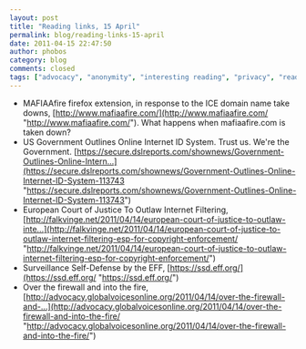 ```yaml
---
layout: post
title: "Reading links, 15 April"
permalink: blog/reading-links-15-april
date: 2011-04-15 22:47:50
author: phobos
category: blog
comments: closed
tags: ["advocacy", "anonymity", "interesting reading", "privacy", "reading links"]
---
```


-   MAFIAAfire firefox extension, in response to the ICE domain name take downs, [http://www.mafiaafire.com/](http://www.mafiaafire.com/ "http://www.mafiaafire.com/"). What happens when mafiaafire.com is taken down?
-   US Government Outlines Online Internet ID System. Trust us. We're the Government. [https://secure.dslreports.com/shownews/Government-Outlines-Online-Intern...](https://secure.dslreports.com/shownews/Government-Outlines-Online-Internet-ID-System-113743 "https://secure.dslreports.com/shownews/Government-Outlines-Online-Internet-ID-System-113743")
-   European Court of Justice To Outlaw Internet Filtering, [http://falkvinge.net/2011/04/14/european-court-of-justice-to-outlaw-inte...](http://falkvinge.net/2011/04/14/european-court-of-justice-to-outlaw-internet-filtering-esp-for-copyright-enforcement/ "http://falkvinge.net/2011/04/14/european-court-of-justice-to-outlaw-internet-filtering-esp-for-copyright-enforcement/")
-   Surveillance Self-Defense by the EFF, [https://ssd.eff.org/](https://ssd.eff.org/ "https://ssd.eff.org/")
-   Over the firewall and into the fire, [http://advocacy.globalvoicesonline.org/2011/04/14/over-the-firewall-and-...](http://advocacy.globalvoicesonline.org/2011/04/14/over-the-firewall-and-into-the-fire/ "http://advocacy.globalvoicesonline.org/2011/04/14/over-the-firewall-and-into-the-fire/")

